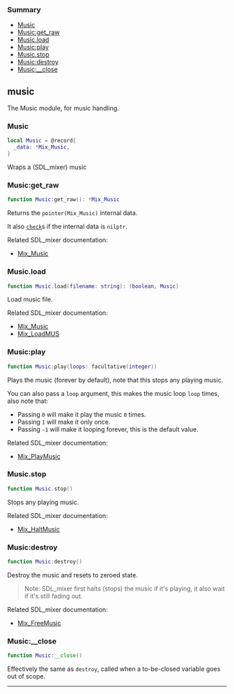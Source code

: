 ### Summary
* [Music](#music)
* [Music:get_raw](#musicget_raw)
* [Music.load](#musicload)
* [Music:play](#musicplay)
* [Music.stop](#musicstop)
* [Music:destroy](#musicdestroy)
* [Music:__close](#music__close)

## music

The Music module, for music handling.

### Music

```lua
local Music = @record{
  _data: *Mix_Music,
}
```

Wraps a (SDL_mixer) music

### Music:get_raw

```lua
function Music:get_raw(): *Mix_Music
```

Returns the `pointer(Mix_Music)` internal data.

It also [`check`](https://nelua.io/libraries/#check)s if the internal data is `nilptr`.

Related SDL_mixer documentation:
* [Mix_Music](https://www.libsdl.org/projects/SDL_mixer/docs/SDL_mixer_86.html#SEC86)

### Music.load

```lua
function Music.load(filename: string): (boolean, Music)
```

Load music file.

Related SDL_mixer documentation:
* [Mix_Music](https://www.libsdl.org/projects/SDL_mixer/docs/SDL_mixer_86.html#SEC86)
* [Mix_LoadMUS](https://www.libsdl.org/projects/SDL_mixer/docs/SDL_mixer_55.html)

### Music:play

```lua
function Music:play(loops: facultative(integer))
```

Plays the music (forever by default), note that this stops any playing music.

You can also pass a `loop` argument, this makes the music loop `loop` times, also note that:
* Passing `0` will make it play the music `0` times.
* Passing `1` will make it only once.
* Passing `-1` will make it looping forever, this is the default value.

Related SDL_mixer documentation:
* [Mix_PlayMusic](https://www.libsdl.org/projects/SDL_mixer/docs/SDL_mixer_57.html)

### Music.stop

```lua
function Music.stop()
```

Stops any playing music.

Related SDL_mixer documentation:
* [Mix_HaltMusic](https://www.libsdl.org/projects/SDL_mixer/docs/SDL_mixer_67.html)

### Music:destroy

```lua
function Music:destroy()
```

Destroy the music and resets to zeroed state.

> Note: SDL_mixer first halts (stops) the music if it's playing, it also wait if it's still fading out.

Related SDL_mixer documentation:
* [Mix_FreeMusic](https://www.libsdl.org/projects/SDL_mixer/docs/SDL_mixer_56.html)

### Music:__close

```lua
function Music:__close()
```

Effectively the same as `destroy`, called when a to-be-closed variable goes out of scope.

---
